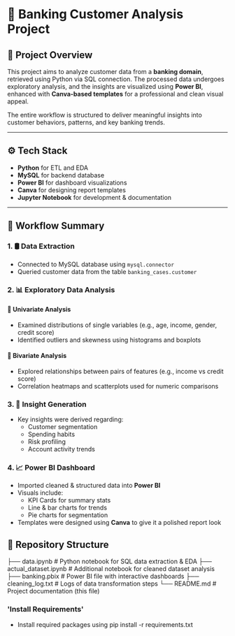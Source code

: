 # 🏦 Banking Customer Analysis Project

## 📘 Project Overview

This project aims to analyze customer data from a **banking domain**, retrieved using Python via SQL connection. The processed data undergoes exploratory analysis, and the insights are visualized using **Power BI**, enhanced with **Canva-based templates** for a professional and clean visual appeal.

The entire workflow is structured to deliver meaningful insights into customer behaviors, patterns, and key banking trends.

---

## ⚙️ Tech Stack

- **Python** for ETL and EDA
- **MySQL** for backend database
- **Power BI** for dashboard visualizations
- **Canva** for designing report templates
- **Jupyter Notebook** for development & documentation

---

## 🔁 Workflow Summary

### 1. 🛢️ Data Extraction
- Connected to MySQL database using `mysql.connector`
- Queried customer data from the table `banking_cases.customer`

### 2. 📊 Exploratory Data Analysis
#### 🔹 Univariate Analysis
- Examined distributions of single variables (e.g., age, income, gender, credit score)
- Identified outliers and skewness using histograms and boxplots

#### 🔹 Bivariate Analysis
- Explored relationships between pairs of features (e.g., income vs credit score)
- Correlation heatmaps and scatterplots used for numeric comparisons

### 3. 🧠 Insight Generation
- Key insights were derived regarding:
  - Customer segmentation
  - Spending habits
  - Risk profiling
  - Account activity trends

### 4. 📈 Power BI Dashboard
- Imported cleaned & structured data into **Power BI**
- Visuals include:
  - KPI Cards for summary stats
  - Line & bar charts for trends
  - Pie charts for segmentation
- Templates were designed using **Canva** to give it a polished report look

## 📁 Repository Structure
├── data.ipynb # Python notebook for SQL data extraction & EDA
├── actual_dataset.ipynb # Additional notebook for cleaned dataset analysis
├── banking.pbix # Power BI file with interactive dashboards
├── cleaning_log.txt # Logs of data transformation steps
└── README.md # Project documentation (this file)

### 'Install Requirements'
- Install required packages using pip install -r requirements.txt





